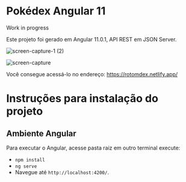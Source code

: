 # Pokédex Angular 11

Work in progress

Este projeto foi gerado em Angular 11.0.1, API REST em JSON Server.

![screen-capture-_1_ (2)](https://user-images.githubusercontent.com/35200622/104394495-8052e800-5525-11eb-8fa7-2bc591260546.gif)

![screen-capture](https://user-images.githubusercontent.com/35200622/104393107-682d9980-5522-11eb-83f8-66d8a41a6615.gif)

Você consegue acessá-lo no endereço: https://rotomdex.netlify.app/

# Instruções para instalação do projeto

## Ambiente Angular

Para executar o Angular, acesse pasta raiz em outro terminal execute:
- `npm install`
- `ng serve` 
- Navegue até `http://localhost:4200/`.
